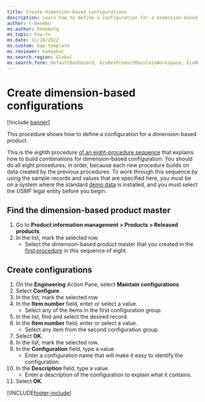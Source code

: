 ```yaml
---
title: Create dimension-based configurations
description: Learn how to define a configuration for a dimension-based product, including an outline and process for finding dimension-based product masters. 
author: t-benebo
ms.author: benebotg
ms.topic: how-to
ms.date: 11/10/2022
ms.custom: bap-template
ms.reviewer: kamaybac
ms.search.region: Global
ms.search.form: DefaultDashboard, EcoResProductMaintainWorkspace, EcoResProductOpenCasesFormPart, EcoResProductDetailsExtended, EcoResDimensionBasedConfiguration, ConfigChooseFromRoute, ConfigChooseFromGroup, ConfigChoiceApprove
---
```


# Create dimension-based configurations

[!include [banner](../../includes/banner.md)]

This procedure shows how to define a configuration for a dimension-based product.

This is the eighth procedure [of an eight-procedure sequence](../dimension-based-product-configuration.md#sequence) that explains how to build combinations for dimension-based configuration. You should do all eight procedures, in order, because each new procedure builds on data created by the previous procedures. To work through this sequence by using the sample records and values that are specified here, you must be on a system where the standard [demo data](../../../fin-ops-core/fin-ops/get-started/demo-data.md) is installed, and you must select the *USMF* legal entity before you begin.

## Find the dimension-based product master

1. Go to **Product information management \> Products \> Released products**.
1. In the list, mark the selected row.
    * Select the dimension-based product master that you created in the [first procedure](create-dimension-based-product-master.md) in this sequence of eight.  

## Create configurations

1. On the **Engineering** Action Pane, select **Maintain configurations**.
1. Select **Configure**.
1. In the list, mark the selected row.
1. In the **Item number** field, enter or select a value.
    * Select any of the items in the first configuration group.  
1. In the list, find and select the desired record.
1. In the **Item number** field, enter or select a value.
    * Select any item from the second configuration group.  
1. Select **OK**.
1. In the list, mark the selected row.
1. In the **Configuration** field, type a value.
    * Enter a configuration name that will make it easy to identify the configuration.  
1. In the **Description** field, type a value.
    * Enter a description of the configuration to explain what it contains.  
1. Select **OK**.

[!INCLUDE[footer-include](../../../includes/footer-banner.md)]